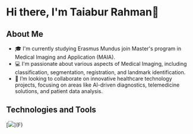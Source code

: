 # Hi there, I'm Taiabur Rahman👋

## About Me
- 🎓 I'm currently studying Erasmus Mundus join Master's program in Medical Imaging and Application (MAIA).
- 💻 I'm passionate about various aspects of Medical Imaging, including classification, segmentation, registration, and landmark identification. 
- 👯 I’m looking to collaborate on innovative healthcare technology projects, focusing on areas like AI-driven diagnostics, telemedicine solutions, and patient data analysis.
<!--
- 🤔 I’m looking for help with [Something You Need Help With].
- 💬 Ask me about [Topics You're Comfortable Discussing].
- 📫 How to reach me: [Your Contact Information].
- 😄 Pronouns: [Your Pronouns].
- ⚡ Fun fact: [Interesting Fact About You].
-->
## Technologies and Tools
[![]([https://img.shields.io/badge/Tool-Name-blue](https://flask.palletsprojects.com/))](F)
<!--
## Featured Projects
- [Project Name](Link to Project) - Brief Description

## Connect with Me
[![LinkedIn][LinkedIn-shield]][LinkedIn-url]


[LinkedIn-shield]: https://img.shields.io/badge/LinkedIn--_.svg?style=social&logo=linkedin
[LinkedIn-url]: [Your LinkedIn URL]

-->
